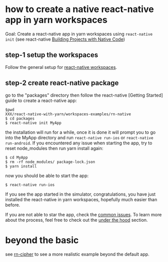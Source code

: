 # how to create a native react-native app in yarn workspaces

Goal: Create a react-native app in yarn workspaces using `react-native init` (see react-native [Building Projects with Native Code](https://facebook.github.io/react-native/docs/getting-started.html))

## step-1 setup the workspaces
Follow the general setup for [react-native workspaces](../../README.md). 

## step-2 create react-native package
go to the "packages" directory then follow the react-native [Getting Started] guide to create a react-native app:
```
$pwd
XXX/react-native-with-yarn/workspaces-examples/rn-native
$ cd packages
$ react-native init MyApp
```
the installation will run for a while, once it is done it will prompt you to go into the MyApp directory and run `react-native run-ios` or `react-native run-android`. If you encountered any issue when starting the app, try to reset node_modules then run yarn install again:
```
$ cd MyApp
$ rm -rf node_modules/ package-lock.json 
$ yarn install
```
now you should be able to start the app:
```
$ react-native run-ios
```
If you see the app started in the simulator, congratulations, you have just installed the react-native in yarn workspaces, hopefully much easier than before.  

If you are not able to star the app, check the [common issues](../../README.md#common-issues). To learn more about the process, feel free to check out the [under the hood](../../README.md#under-the-hood) section. 

# beyond the basic
see [rn-cipher](../rn-cipher/README.md) to see a more realistic example beyond the default app. 


